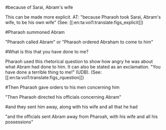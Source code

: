 #because of Sarai, Abram's wife

This can be made more explicit. AT: "because Pharaoh took Sarai, Abram's wife, to be his own wife" (See: [[:en:ta:vol1:translate:figs_explicit]])

#Pharaoh summoned Abram

"Pharaoh called Abram" or "Pharaoh ordered Abraham to come to him"

#What is this that you have done to me?

Pharaoh used this rhetorical question to show how angry he was about what Abram had done to him. It can also be stated as an exclamation. "You have done a terrible thing to me!" (UDB). (See: [[:en:ta:vol1:translate:figs_rquestion]])

#Then Pharaoh gave orders to his men concerning him

"Then Pharaoh directed his officials concerning Abram"

#and they sent him away, along with his wife and all that he had

"and the officials sent Abram away from Pharoah, with his wife and all his possessions"